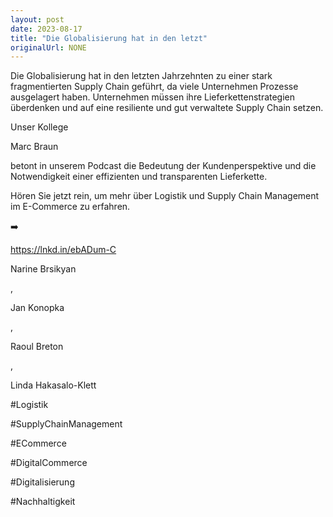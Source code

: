 ```yaml
---
layout: post
date: 2023-08-17
title: "Die Globalisierung hat in den letzt"
originalUrl: NONE
---
```


Die Globalisierung hat in den letzten Jahrzehnten zu einer stark fragmentierten Supply Chain geführt, da viele Unternehmen Prozesse ausgelagert haben. Unternehmen müssen ihre Lieferkettenstrategien überdenken und auf eine resiliente und gut verwaltete Supply Chain setzen.

Unser Kollege

Marc Braun

betont in unserem Podcast die Bedeutung der Kundenperspektive und die Notwendigkeit einer effizienten und transparenten Lieferkette.

Hören Sie jetzt rein, um mehr über Logistik und Supply Chain Management im E-Commerce zu erfahren.

➡️

https://lnkd.in/ebADum-C

Narine Brsikyan

,

Jan Konopka

,

Raoul Breton

,

Linda Hakasalo-Klett

#Logistik

#SupplyChainManagement

#ECommerce

#DigitalCommerce

#Digitalisierung

#Nachhaltigkeit